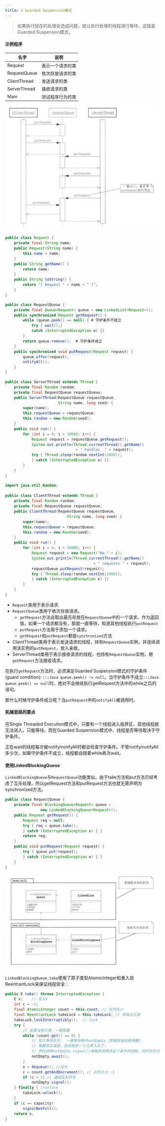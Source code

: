 ```yaml
---
title: 3 Guarded Suspension模式
---
```


> 如果执行现在的处理会造成问题，就让执行处理的线程进行等待，这就是Guarded Suspension模式。


#### 示例程序

| 名字 | 说明 |
| --- | --- |
| Request | 表示一个请求的类 |
| RequestQueue |	 依次存放请求的类 |
| ClientThread | 发送请求的类 |
| ServerThread | 接收请求的类 |
| Main | 测试程序行为的类 |

![guarded-suspension-shi-xu-tu](figures/guarded-suspension-shi-xu-tu.png)


```Java tab="Request"
public class Request {
    private final String name;
    public Request(String name) {
        this.name = name;
    }
    public String getName() {
        return name;
    }
    public String toString() {
        return "[ Request " + name + " ]";
    }
}
```

```Java tab="RequestQueue"
public class RequestQueue {
    private final Queue<Request> queue = new LinkedList<Request>();
    public synchronized Request getRequest() {
        while (queue.peek() == null) { # 守护条件不成立
            try { wait();} 
            catch (InterruptedException e) {}
        }
        return queue.remove();  # 守护条件成立
    }
    public synchronized void putRequest(Request request) {
        queue.offer(request);
        notifyAll();
    }
}
```

```Java tab="ServerThread"
public class ServerThread extends Thread {
    private final Random random;
    private final RequestQueue requestQueue;
    public ServerThread(RequestQueue requestQueue, 
                        String name, long seed) {
        super(name);
        this.requestQueue = requestQueue;
        this.random = new Random(seed);
    }
    public void run() {
        for (int i = 0; i < 10000; i++) {
            Request request = requestQueue.getRequest();
            System.out.println(Thread.currentThread().getName() 
                                + " handles  " + request);
            try { Thread.sleep(random.nextInt(1000));
            } catch (InterruptedException e) {}
        }
    }
}
```

```Java tab="ClientThread"
import java.util.Random;

public class ClientThread extends Thread {
    private final Random random;
    private final RequestQueue requestQueue;
    public ClientThread(RequestQueue requestQueue, 
                            String name, long seed) {
        super(name);
        this.requestQueue = requestQueue;
        this.random = new Random(seed);
    }
    public void run() {
        for (int i = 0; i < 10000; i++) {
            Request request = new Request("No." + i);
            System.out.println(Thread.currentThread().getName() 
                                        + " requests " + request);
            requestQueue.putRequest(request);
            try { Thread.sleep(random.nextInt(1000));
            } catch (InterruptedException e) {}
        }
    }
}
```

* `Request`类用于表示请求
* `RequestQueue`类用于依次存放请求。
    * `getRequest`方法会取出最先存放在`RequestQueue`中的一个请求，作为返回值，如果一个请求都没有，那就一直等待，知道其他线程执行`putRequest`
    * `putRequest`方法用于添加一个请求。
    * `getRequest`和`putRequest`都是`synchronized`方法 
* ClientThread类用于表示发送请求的线程，持有`RequestQueue`实例，并连续调用该实例的`putRequest`，放入亲故。
* ServerThread类用于表示接收请求的线程，也持有`RequestQueue`实例，用`getRequest`方法接收请求。


在执行`getRequest`方法时，必须满足Guarded Suspension模式的守护条件(guard condition): `:::Java queue.peek() != null`。当守护条件不成立`:::Java queue.peek() == null`时，绝对不会继续执行getRequest方法中的while之后的语句。

那什么时候守护条件成立呢？当`putRequest`中的`notifyAll`被调用时。

#### 拓展思路的要点

在Single Threaded Execution模式中，只要有一个线程进入临界区，其他线程就无法进入，只能等待。而在Guarded Suspension模式中，线程是否等待取决于守护条件。

正在wait的线程每次被notify/notifyAll时都会检查守护条件。不管notify/notifyAll多少次，如果守护条件不成立，线程都会随着while再次wait。


#### 使用LinkedBlockingQueue

`LinkedBlockingQueue`与`RequestQueue`功能类似。由于take方法和put方法已经考虑了互斥处理，所以getRequest方法和putRequest方法也就无需声明为synchronized方法。

```Java
public class RequestQueue {
    private final BlockingQueue<Request> queue = 
                new LinkedBlockingQueue<Request>();
    public Request getRequest() {
        Request req = null;
        try { req = queue.take();
        } catch (InterruptedException e) { }
        return req;
    }
    public void putRequest(Request request) {
        try { queue.put(request);
        } catch (InterruptedException e) { }
    }
}
```

![guarded-suspension-um](figures/guarded-suspension-uml.png)

`LinkedBlockingQueue.take`使用了原子类型AtomicInteger和重入锁ReentrantLock来保证线程安全：

```Java
public E take() throws InterruptedException {
    E x;    // 定义x
    int c = -1;
    final AtomicInteger count = this.count; // 队列大小
    final ReentrantLock takeLock = this.takeLock; // 获取出队锁
    takeLock.lockInterruptibly();  // lock
    try {
        // 如果没有元素，一直阻塞
        while (count.get() == 0) {
            // 加入等待队列， 一直等待条件notEmpty（即被其他线程唤醒）
            // 唤醒其实就是，有线程将一个元素入队了，
            // 然后调用notEmpty.signal()唤醒其他等待这个条件的线程，同时队列也不空了
            notEmpty.await();
        }
        x = dequeue(); //出队
        c = count.getAndDecrement(); // 队列大小 -1
        if (c > 1) // 通知队列非空
            notEmpty.signal();
    } finally { //unlock
        takeLock.unlock();
    }
    if (c == capacity)
        signalNotFull();
    return x;
}
```



